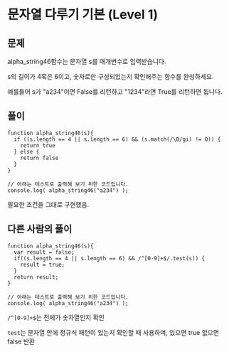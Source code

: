 # 문자열 다루기 기본 (Level 1)


## 문제

alpha_string46함수는 문자열 s를 매개변수로 입력받습니다.

s의 길이가 4혹은 6이고, 숫자로만 구성되있는지 확인해주는 함수를 완성하세요.

예를들어 s가 "a234"이면 False를 리턴하고 "1234"라면 True를 리턴하면 됩니다.


## 풀이

```
function alpha_string46(s){
  if ((s.length == 4 || s.length == 6) && (s.match(/\D/gi) != 0)) {
  	return true
  } else {
  	return false
  }
}

// 아래는 테스트로 출력해 보기 위한 코드입니다.
console.log( alpha_string46("a234") );
```

필요한 조건을 그대로 구현했음.


## 다른 사람의 풀이

```
function alpha_string46(s){
  var result = false;
  if((s.length == 4 || s.length == 6) && /^[0-9]+$/.test(s)) {
    result = true;
  }
  return result;
}

// 아래는 테스트로 출력해 보기 위한 코드입니다.
console.log( alpha_string46("a234") );
```

`/^[0-9]+$`는 전체가 숫자열인지 확인

`test`는 문자열 안에 정규식 패턴이 있는지 확인할 때 사용하며, 있으면 true 없으면 false 반환